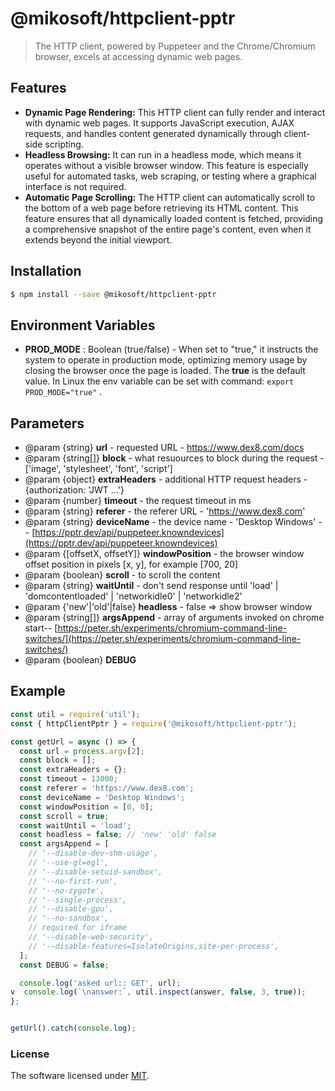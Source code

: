 # @mikosoft/httpclient-pptr
> The HTTP client, powered by Puppeteer and the Chrome/Chromium browser, excels at accessing dynamic web pages.



## Features
- **Dynamic Page Rendering:** This HTTP client can fully render and interact with dynamic web pages. It supports JavaScript execution, AJAX requests, and handles content generated dynamically through client-side scripting.
- **Headless Browsing:** It can run in a headless mode, which means it operates without a visible browser window. This feature is especially useful for automated tasks, web scraping, or testing where a graphical interface is not required.
- **Automatic Page Scrolling:** The HTTP client can automatically scroll to the bottom of a web page before retrieving its HTML content. This feature ensures that all dynamically loaded content is fetched, providing a comprehensive snapshot of the entire page's content, even when it extends beyond the initial viewport.



## Installation
```bash
$ npm install --save @mikosoft/httpclient-pptr
```


## Environment Variables
- **PROD_MODE** : Boolean (true/false) - When set to "true," it instructs the system to operate in production mode, optimizing memory usage by closing the browser once the page is loaded. The **true** is the default value.
In Linux the env variable can be set with command: ```export PROD_MODE="true"``` . 


## Parameters
 * @param {string} **url** - requested URL - https://www.dex8.com/docs
 * @param {string[]} **block** - what resuources to block during the request - ['image', 'stylesheet', 'font', 'script']
 * @param {object} **extraHeaders** - additional HTTP request headers - {authorization: 'JWT ...'}
 * @param {number} **timeout** - the request timeout in ms
 * @param {string} **referer** - the referer URL - 'https://www.dex8.com'
 * @param {string} **deviceName** - the device name - 'Desktop Windows' -- [https://pptr.dev/api/puppeteer.knowndevices](https://pptr.dev/api/puppeteer.knowndevices)
 * @param {[offsetX, offsetY]} **windowPosition** - the browser window offset position in pixels [x, y], for example [700, 20]
 * @param {boolean} **scroll** - to scroll the content
 * @param {string} **waitUntil** - don't send response until 'load' | 'domcontentloaded' | 'networkidle0' | 'networkidle2'
 * @param {'new'|'old'|false} **headless** - false => show browser window
 * @param {string[]} **argsAppend** - array of arguments invoked on chrome start-- [https://peter.sh/experiments/chromium-command-line-switches/](https://peter.sh/experiments/chromium-command-line-switches/)
 * @param {boolean} **DEBUG**

## Example
```js
const util = require('util');
const { httpClientPptr } = require('@mikosoft/httpclient-pptr');

const getUrl = async () => {
  const url = process.argv[2];
  const block = [];
  const extraHeaders = {};
  const timeout = 13000;
  const referer = 'https://www.dex8.com';
  const deviceName = 'Desktop Windows';
  const windowPosition = [0, 0];
  const scroll = true;
  const waitUntil = 'load';
  const headless = false; // 'new' 'old' false
  const argsAppend = [
    // '--disable-dev-shm-usage',
    // '--use-gl=egl',
    // '--disable-setuid-sandbox',
    // '--no-first-run',
    // '--no-zygote',
    // '--single-process',
    // '--disable-gpu',
    // '--no-sandbox',
    // required for iframe
    // '--disable-web-security',
    // '--disable-features=IsolateOrigins,site-per-process',
  ];
  const DEBUG = false;

  console.log('asked url:: GET', url);
v  console.log(`\nanswer:`, util.inspect(answer, false, 3, true));
};


getUrl().catch(console.log);
```




### License
The software licensed under [MIT](LICENSE).
